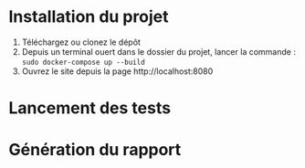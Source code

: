 # Installation du projet

1. Téléchargez ou clonez le dépôt
2. Depuis un terminal ouert dans le dossier du projet, lancer la commande : `sudo docker-compose up --build`
3. Ouvrez le site depuis la page http://localhost:8080

# Lancement des tests

# Génération du rapport
